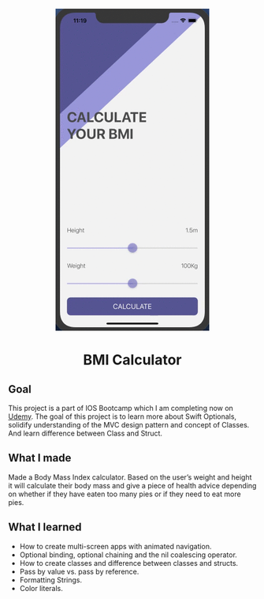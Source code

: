 <p align="center">
  <img src="bmi-calculator.gif" alt="animated" />
</p>
<h1 align="center"> BMI Calculator</h1>

## Goal

This project is a part of IOS Bootcamp which I am completing now on [Udemy](https://www.udemy.com/course/ios-13-app-development-bootcamp).
The goal of this project is to learn more about Swift Optionals, solidify understanding of the MVC design pattern and concept of Classes. And learn difference between Class and Struct. 

## What I made

 Made a Body Mass Index calculator. Based on the user’s weight and height it will calculate their body mass and give a piece of health advice depending on whether if they have eaten too many pies or if they need to eat more pies. 

## What I learned

* How to create multi-screen apps with animated navigation.
* Optional binding, optional chaining and the nil coalescing operator.
* How to create classes and difference between classes and structs. 
* Pass by value vs. pass by reference. 
* Formatting Strings. 
* Color literals.